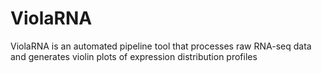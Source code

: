 # ViolaRNA
ViolaRNA is an automated pipeline tool that processes raw RNA-seq data and generates violin plots of expression distribution profiles
